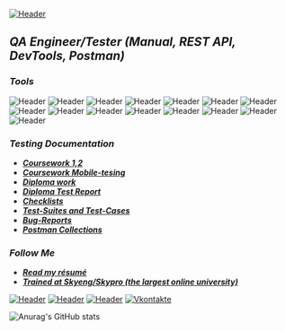 [![Header](https://github.com/VadimD-ev/VadimD-ev/blob/main/Picture/Kosmos.jpg)](https://isstracker.pl/en?utm_source=partner&utm_medium=widget&utm_term=issstormwayru)

## *__QA Engineer/Tester (Manual, REST API, DevTools, Postman)__*

### *__Tools__*
![Header](https://img.shields.io/badge/Jira-090909?style=for-the-badge&logo=jira&logoColor=136be1)
![Header](https://img.shields.io/badge/Postman-090909?style=for-the-badge&logo=postman&logoColor=f76935)
![Header](https://img.shields.io/badge/DevTools-090909?style=for-the-badge&logo=googlechrome&logoColor=2674f2)
![Header](https://img.shields.io/badge/Swagger-090909?style=for-the-badge&logo=swagger&logoColor=7ede2b)
![Header](https://img.shields.io/badge/qase.io-090909?style=for-the-badge&logo=qase&logoColor=8cc4d7)
![Header](https://img.shields.io/badge/Confluence-090909?style=for-the-badge&logo=atlassian&logoColor=0a15db)
![Header](https://img.shields.io/badge/sitechco.ru-090909?style=for-the-badge&logo=sitechco.ru&logoColor=8cc4d7)
![Header](https://img.shields.io/badge/Trello-090909?style=for-the-badge&logo=trello&logoColor=075bd5)
![Header](https://img.shields.io/badge/Figma-090909?style=for-the-badge&logo=figma&logoColor=a259ff)
![Header](https://img.shields.io/badge/Slack-090909?style=for-the-badge&logo=slack&logoColor=e8a32e)
![Header](https://img.shields.io/badge/Mattermost-090909?style=for-the-badge&logo=mattermost&logoColor=5372bc)
![Header](https://img.shields.io/badge/MySQL-090909?style=for-the-badge&logo=mysql&logoColor=00618a)
![Header](https://img.shields.io/badge/Jenkins-090909?style=for-the-badge&logo=jenkins&logoColor=f7f7f7)
![Header](https://img.shields.io/badge/AndroidStudio-090909?style=for-the-badge&logo=androidstudio&logoColor=3ad07d)
![Header](https://img.shields.io/badge/Github-090909?style=for-the-badge&logo=github&logoColor=8cc4d7)

### *__Testing Documentation__*
- [*__Coursework 1,2__*](https://docs.google.com/document/d/1TBPgF4TAs1tq5C2Q1HPrdsxGzMqe7YqjPg4yJ9OeZiY/edit?usp=sharing)
- [*__Coursework Mobile-tesing__*](https://docs.google.com/document/d/1RJNF-xQ2PS3a7WxIva99f95uvIc2G7x88Ai2y8XlpGE/edit?usp=sharing)
- [*__Diploma work__*](https://docs.google.com/document/d/1KnMFfuPyE1DssiOghUIDLP3gHXVCEM9j8PzF8WBSqro/edit?usp=sharing)
- [*__Diploma Test Report__*](https://docs.google.com/document/d/1AutwZsNru8bOCpNBk2AOLuzBED8Hi1LRbURnVG_MbYA/edit?usp=sharing)
- [*__Checklists__*](https://chlist.sitechco.ru/project/30222/checklist/1280994/details)
- [*__Test-Suites and Test-Cases__*](https://app.qase.io/project/SKYENG?view=1)
- [*__Bug-Reports__*](https://vadimdmitriev88.atlassian.net/jira/software/c/projects/MT/issues)
- [*__Postman Collections__*](https://interstellar-escape-560347.postman.co/workspace/Skypro~2b64a5aa-109c-441e-96fe-99ee1698715a/collection/20998045-28bff320-fbf4-4b43-a624-8cdc1aa99020)

### *__Follow Me__*
- [*__Read my résumé__*](https://drive.google.com/file/d/1pomKbQ1kmJxnQZqVTwuNxFVlGPB9zyyO/view?usp=share_link)
- [*__Trained at Skyeng/Skypro (the largest online university)__*](https://drive.google.com/file/d/1WdLFCL84Z2JboBrOJR7suj9BSjY_25CY/view?usp=sharing)

[![Header](https://img.shields.io/badge/Linkedin-090909?style=for-the-badge&logo=linkedin&logoColor=0073b1)](https://www.linkedin.com/in/vadim-dmitriev-77822425a/)
[![Header](https://img.shields.io/badge/Telegram-090909?style=for-the-badge&logo=telegram&logoColor=31a5db)](https://t.me/Vadim_Volgograd)
[![Header](https://img.shields.io/badge/Instagram-090909?style=for-the-badge&logo=instagram&logoColor=9939a3)](https://instagram.com/_d.v.v._vlg_?igshid=YmMyMTA2M2Y=)
[![Vkontakte](https://img.shields.io/badge/-Vkontakte-090909?style=for-the-badge&logo=vk&logoColor=4F7DB3)](https://vk.com/dvvvlg)


![Anurag's GitHub stats](https://github-readme-stats.vercel.app/api?username=VadimD-ev&icons=true&theme=algolia)
